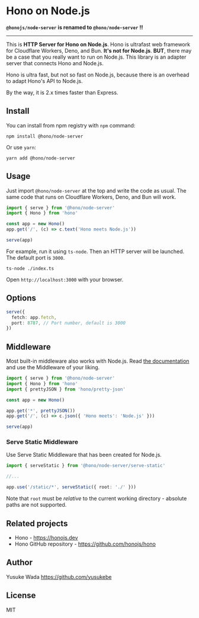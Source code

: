# Hono on Node.js

**`@honojs/node-server` is renamed to `@hono/node-server` !!**

---

This is **HTTP Server for Hono on Node.js**.
Hono is ultrafast web framework for Cloudflare Workers, Deno, and Bun.
**It's not for Node.js**.
**BUT**, there may be a case that you really want to run on Node.js. This library is an adapter server that connects Hono and Node.js.

Hono is ultra fast, but not so fast on Node.js, because there is an overhead to adapt Hono's API to Node.js.

By the way, it is 2.x times faster than Express.

## Install

You can install from npm registry with `npm` command:

```
npm install @hono/node-server
```

Or use `yarn`:

```
yarn add @hono/node-server
```

## Usage

Just import `@hono/node-server` at the top and write the code as usual.
The same code that runs on Cloudflare Workers, Deno, and Bun will work.

```ts
import { serve } from '@hono/node-server'
import { Hono } from 'hono'

const app = new Hono()
app.get('/', (c) => c.text('Hono meets Node.js'))

serve(app)
```

For example, run it using `ts-node`. Then an HTTP server will be launched. The default port is `3000`.

```
ts-node ./index.ts
```

Open `http://localhost:3000` with your browser.

## Options

```ts
serve({
  fetch: app.fetch,
  port: 8787, // Port number, default is 3000
})
```

## Middleware

Most built-in middleware also works with Node.js.
Read [the documentation](https://hono.dev/middleware/builtin/pretty-json) and use the Middleware of your liking.

```ts
import { serve } from '@hono/node-server'
import { Hono } from 'hono'
import { prettyJSON } from 'hono/pretty-json'

const app = new Hono()

app.get('*', prettyJSON())
app.get('/', (c) => c.json({ 'Hono meets': 'Node.js' }))

serve(app)
```

### Serve Static Middleware

Use Serve Static Middleware that has been created for Node.js.

```ts
import { serveStatic } from '@hono/node-server/serve-static'

//...

app.use('/static/*', serveStatic({ root: './' }))
```

Note that `root` must be *relative* to the current working directory - absolute paths are not supported.

## Related projects

- Hono - <https://honojs.dev>
- Hono GitHub repository - <https://github.com/honojs/hono>

## Author

Yusuke Wada <https://github.com/yusukebe>

## License

MIT
